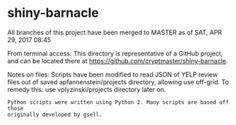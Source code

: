 # shiny-barnacle
All branches of this project have been merged to MASTER as of SAT, APR 29, 2017 08:45


From terminal access: 
	This directory is representative of a GitHub project, and can be located
	there at https://github.com/cryptmaster/shiny-barnacle.


Notes on files:	
	Scripts have been modified to read JSON of YELP review files out of saved
	apfannenstein/projects directory, allowing use off-grid.
	To remedy this: use vplyzinski/projects directory later on.

	Python scripts were written using Python 2. Many scripts are based off those
	originally developed by gsell. 
